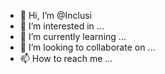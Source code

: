 - 👋 Hi, I’m @Inclusi
- 👀 I’m interested in ...
- 🌱 I’m currently learning ...
- 💞️ I’m looking to collaborate on ...
- 📫 How to reach me ...

<!---
Inclusi/Inclusi is a ✨ special ✨ repository because its `README.md` (this file) appears on your GitHub profile.
You can click the Preview link to take a look at your changes.
--->
